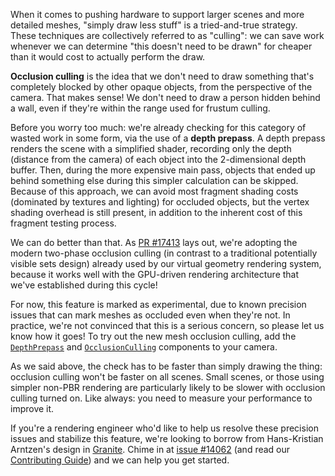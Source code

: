 When it comes to pushing hardware to support larger scenes and more detailed meshes, "simply draw less stuff" is a tried-and-true strategy.
These techniques are collectively referred to as "culling": we can save work whenever we can determine "this doesn't need to be drawn" for cheaper than it would cost to actually perform the draw.

**Occlusion culling** is the idea that we don't need to draw something that's completely blocked by other opaque objects,
from the perspective of the camera.
That makes sense! We don't need to draw a person hidden behind a wall, even if they're within the range used for frustum culling.

Before you worry too much: we're already checking for this category of wasted work in some form, via the use of a **depth prepass**.
A depth prepass renders the scene with a simplified shader, recording only the depth (distance from the camera) of each object into the 2-dimensional depth buffer.
Then, during the more expensive main pass, objects that ended up behind something else during this simpler calculation can be skipped.
Because of this approach, we can avoid most fragment shading costs (dominated by textures and lighting) for occluded objects, but the vertex shading overhead is still present, in addition to the inherent cost of this fragment testing process.

We can do better than that.
As [PR #17413] lays out, we're adopting the modern two-phase occlusion culling (in contrast to a traditional potentially visible sets design) already used by our virtual geometry rendering system, because it works well with the GPU-driven rendering architecture that we've established during this cycle!

For now, this feature is marked as experimental, due to known precision issues that can mark meshes as occluded even when they're not.
In practice, we're not convinced that this is a serious concern, so please let us know how it goes!
To try out the new mesh occlusion culling, add the [`DepthPrepass`] and [`OcclusionCulling`] components to your camera.

As we said above, the check has to be faster than simply drawing the thing: occlusion culling won't be faster on all scenes.
Small scenes, or those using simpler non-PBR rendering are particularly likely to be slower with occlusion culling turned on.
Like always: you need to measure your performance to improve it.

If you're a rendering engineer who'd like to help us resolve these precision issues and stabilize this feature, we're looking to borrow from Hans-Kristian Arntzen's design in [Granite].
Chime in at [issue #14062] (and read our [Contributing Guide]) and we can help you get started.

[PR #17413]: https://github.com/bevyengine/bevy/pull/17413
[`DepthPrepass`]: https://docs.rs/bevy/0.16/bevy/core_pipeline/prepass/struct.DepthPrepass.html
[`OcclusionCulling`]: https://docs.rs/bevy/0.16/bevy/render/experimental/occlusion_culling/struct.OcclusionCulling.html
[issue #14062]: https://github.com/bevyengine/bevy/issues/14062
[Granite]: https://github.com/Themaister/Granite
[Contributing Guide]: https://bevyengine.org/learn/contribute/introduction/
